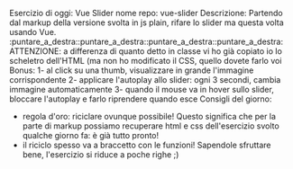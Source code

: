 Esercizio di oggi: Vue Slider
nome repo: vue-slider
Descrizione:
Partendo dal markup della versione svolta in js plain, rifare lo slider ma questa volta usando Vue.
:puntare_a_destra::puntare_a_destra::puntare_a_destra::puntare_a_destra: ATTENZIONE: a differenza di quanto detto in classe vi ho già copiato io lo scheletro dell'HTML (ma non ho modificato il CSS, quello dovete farlo voi
Bonus:
1- al click su una thumb, visualizzare in grande l'immagine corrispondente
2- applicare l'autoplay allo slider: ogni 3 secondi, cambia immagine automaticamente
3- quando il mouse va in hover sullo slider, bloccare l'autoplay e farlo riprendere quando esce
Consigli del giorno:

- regola d'oro: riciclare ovunque possibile! Questo significa che per la parte di markup possiamo recuperare html e css dell'esercizio svolto qualche giorno fa: è già tutto pronto!
- il riciclo spesso va a braccetto con le funzioni! Sapendole sfruttare bene, l'esercizio si riduce a poche righe ;)
